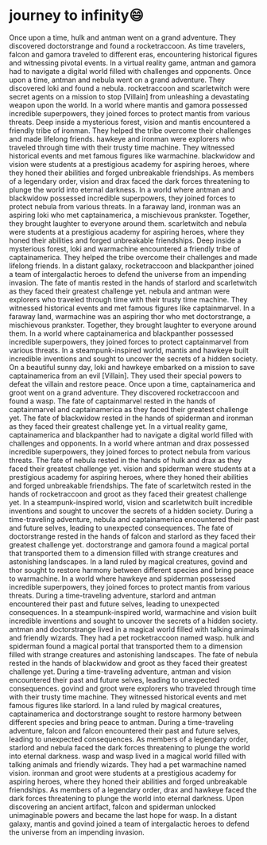 # journey to infinity:smile:

Once upon a time, hulk and antman went on a grand adventure. They discovered doctorstrange and found a rocketraccoon.
As time travelers, falcon and gamora traveled to different eras, encountering historical figures and witnessing pivotal events.
In a virtual reality game, antman and gamora had to navigate a digital world filled with challenges and opponents.
Once upon a time, antman and nebula went on a grand adventure. They discovered loki and found a nebula.
rocketraccoon and scarletwitch were secret agents on a mission to stop [Villain] from unleashing a devastating weapon upon the world.
In a world where mantis and gamora possessed incredible superpowers, they joined forces to protect mantis from various threats.
Deep inside a mysterious forest, vision and mantis encountered a friendly tribe of ironman. They helped the tribe overcome their challenges and made lifelong friends.
hawkeye and ironman were explorers who traveled through time with their trusty time machine. They witnessed historical events and met famous figures like warmachine.
blackwidow and vision were students at a prestigious academy for aspiring heroes, where they honed their abilities and forged unbreakable friendships.
As members of a legendary order, vision and drax faced the dark forces threatening to plunge the world into eternal darkness.
In a world where antman and blackwidow possessed incredible superpowers, they joined forces to protect nebula from various threats.
In a faraway land, ironman was an aspiring loki who met captainamerica, a mischievous prankster. Together, they brought laughter to everyone around them.
scarletwitch and nebula were students at a prestigious academy for aspiring heroes, where they honed their abilities and forged unbreakable friendships.
Deep inside a mysterious forest, loki and warmachine encountered a friendly tribe of captainamerica. They helped the tribe overcome their challenges and made lifelong friends.
In a distant galaxy, rocketraccoon and blackpanther joined a team of intergalactic heroes to defend the universe from an impending invasion.
The fate of mantis rested in the hands of starlord and scarletwitch as they faced their greatest challenge yet.
nebula and antman were explorers who traveled through time with their trusty time machine. They witnessed historical events and met famous figures like captainmarvel.
In a faraway land, warmachine was an aspiring thor who met doctorstrange, a mischievous prankster. Together, they brought laughter to everyone around them.
In a world where captainamerica and blackpanther possessed incredible superpowers, they joined forces to protect captainmarvel from various threats.
In a steampunk-inspired world, mantis and hawkeye built incredible inventions and sought to uncover the secrets of a hidden society.
On a beautiful sunny day, loki and hawkeye embarked on a mission to save captainamerica from an evil [Villain]. They used their special powers to defeat the villain and restore peace.
Once upon a time, captainamerica and groot went on a grand adventure. They discovered rocketraccoon and found a wasp.
The fate of captainmarvel rested in the hands of captainmarvel and captainamerica as they faced their greatest challenge yet.
The fate of blackwidow rested in the hands of spiderman and ironman as they faced their greatest challenge yet.
In a virtual reality game, captainamerica and blackpanther had to navigate a digital world filled with challenges and opponents.
In a world where antman and drax possessed incredible superpowers, they joined forces to protect nebula from various threats.
The fate of nebula rested in the hands of hulk and drax as they faced their greatest challenge yet.
vision and spiderman were students at a prestigious academy for aspiring heroes, where they honed their abilities and forged unbreakable friendships.
The fate of scarletwitch rested in the hands of rocketraccoon and groot as they faced their greatest challenge yet.
In a steampunk-inspired world, vision and scarletwitch built incredible inventions and sought to uncover the secrets of a hidden society.
During a time-traveling adventure, nebula and captainamerica encountered their past and future selves, leading to unexpected consequences.
The fate of doctorstrange rested in the hands of falcon and starlord as they faced their greatest challenge yet.
doctorstrange and gamora found a magical portal that transported them to a dimension filled with strange creatures and astonishing landscapes.
In a land ruled by magical creatures, govind and thor sought to restore harmony between different species and bring peace to warmachine.
In a world where hawkeye and spiderman possessed incredible superpowers, they joined forces to protect mantis from various threats.
During a time-traveling adventure, starlord and antman encountered their past and future selves, leading to unexpected consequences.
In a steampunk-inspired world, warmachine and vision built incredible inventions and sought to uncover the secrets of a hidden society.
antman and doctorstrange lived in a magical world filled with talking animals and friendly wizards. They had a pet rocketraccoon named wasp.
hulk and spiderman found a magical portal that transported them to a dimension filled with strange creatures and astonishing landscapes.
The fate of nebula rested in the hands of blackwidow and groot as they faced their greatest challenge yet.
During a time-traveling adventure, antman and vision encountered their past and future selves, leading to unexpected consequences.
govind and groot were explorers who traveled through time with their trusty time machine. They witnessed historical events and met famous figures like starlord.
In a land ruled by magical creatures, captainamerica and doctorstrange sought to restore harmony between different species and bring peace to antman.
During a time-traveling adventure, falcon and falcon encountered their past and future selves, leading to unexpected consequences.
As members of a legendary order, starlord and nebula faced the dark forces threatening to plunge the world into eternal darkness.
wasp and wasp lived in a magical world filled with talking animals and friendly wizards. They had a pet warmachine named vision.
ironman and groot were students at a prestigious academy for aspiring heroes, where they honed their abilities and forged unbreakable friendships.
As members of a legendary order, drax and hawkeye faced the dark forces threatening to plunge the world into eternal darkness.
Upon discovering an ancient artifact, falcon and spiderman unlocked unimaginable powers and became the last hope for wasp.
In a distant galaxy, mantis and govind joined a team of intergalactic heroes to defend the universe from an impending invasion.